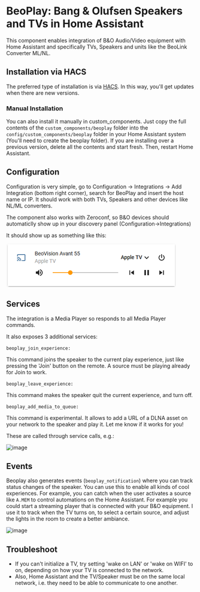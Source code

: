 # BeoPlay: Bang & Olufsen Speakers and TVs in Home Assistant

This component enables integration of B&O Audio/Video equipment with Home Assistant and specifically TVs, Speakers and units like the BeoLink Converter ML/NL. 

## Installation via HACS
The preferred type of installation is via [HACS](https://hacs.xyz). In this way, you'll get updates when there are new versions.

### Manual Installation

You can also install it manually in custom_components. Just copy the full contents of the `custom_components/beoplay` folder into the `config/custom_components/beoplay` folder in your Home Assistant system (You'll need to create the beoplay folder). If you are installing over a previous version, delete all the contents and start fresh. Then, restart Home Assistant.

## Configuration

Configuration is very simple, go to Configuration -> Integrations -> Add Integration (bottom right corner), search for BeoPlay and insert the host name or IP. It should work with both TVs, Speakers and other devices like NL/ML converters.

The component also works with Zeroconf, so B&amp;O devices should automaticlly show up in your discovery panel (Configuration->Integrations)

It should show up as something like this:

![beoplay_mini_media_player.png](./beoplay_mini_media_player.png)

## Services

The integration is a Media Player so responds to all Media Player commands.

It also exposes 3 additional services:

```
beoplay_join_experience:
```
This command joins the speaker to the current play experience, just like pressing the 'Join' button on the remote. A source must be playing already for Join to work.

```
beoplay_leave_experience:
```
This command makes the speaker quit the current experience, and turn off.

```
beoplay_add_media_to_queue:
```
This command is experimental. It allows to add a URL of a DLNA asset on your network to the speaker and play it. Let me know if it works for you!

These are called through service calls, e.g.:

![image](https://user-images.githubusercontent.com/60585229/211130163-81149354-1f41-4ae1-bbd3-1b91bfdcb812.png)


## Events

Beoplay also generates events (`beoplay_notification`) where you can track status changes of the speaker. You can use this to enable all kinds of cool experiences. For example, you can catch when the user activates a source like `A.MEM` to control automations on the Home Assistant. For example you could start a streaming player that is connected with your B&O equipment. I use it to track when the TV turns on, to select a certain source, and adjust the lights in the room to create a better ambiance.

<img width="739" alt="image" src="https://user-images.githubusercontent.com/60585229/145608754-8107acb5-fb85-447a-87bd-3f3804e5e3ed.png">

## Troubleshoot
* If you can't initialize a TV, try setting 'wake on LAN' or 'wake on WIFI' to on, depending on how your TV is connected to the network. 
* Also, Home Assistant and the TV/Speaker must be on the same local network, i.e. they need to be able to communicate to one another.

